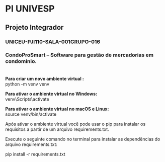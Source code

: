 # PI UNIVESP
## Projeto Integrador
### UNICEU-PJI110-SALA-001GRUPO-016
### CondoProSmart – Software para gestão de mercadorias em condomínio. <br><br>


<strong> Para criar um novo ambiente virtual : </strong><br>
python -m venv venv


<strong> Para ativar o ambiente virtual no Windows: </strong><br>
venv\Scripts\activate



<strong> Para ativar o ambiente virtual no macOS e Linux: </strong><br>
source venv/bin/activate


Após ativar o ambiente virtual você pode usar o pip para instalar os requisitos a partir de um arquivo requirements.txt. 


Execute o seguinte comando no terminal para instalar as dependências do arquivo requirements.txt:

pip install -r requirements.txt
